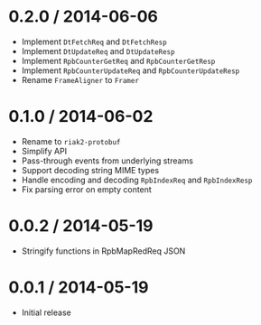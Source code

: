 0.2.0 / 2014-06-06
======================

  * Implement `DtFetchReq` and `DtFetchResp`
  * Implement `DtUpdateReq` and `DtUpdateResp`
  * Implement `RpbCounterGetReq` and `RpbCounterGetResp`
  * Implement `RpbCounterUpdateReq` and `RpbCounterUpdateResp`
  * Rename `FrameAligner` to `Framer`


0.1.0 / 2014-06-02
==================

  * Rename to `riak2-protobuf`
  * Simplify API
  * Pass-through events from underlying streams
  * Support decoding string MIME types
  * Handle encoding and decoding `RpbIndexReq` and `RpbIndexResp`
  * Fix parsing error on empty content


0.0.2 / 2014-05-19
==================

  * Stringify functions in RpbMapRedReq JSON


0.0.1 / 2014-05-19
==================

  * Initial release
